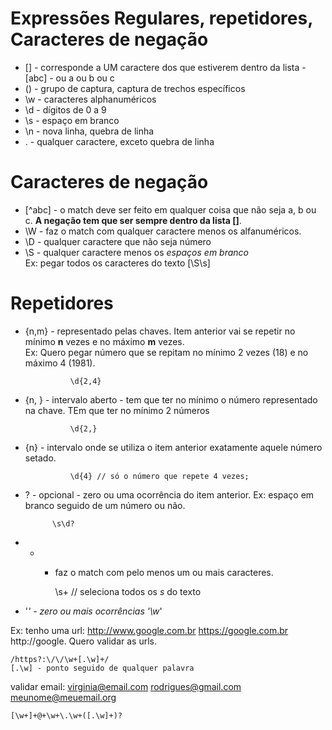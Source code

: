 # Expressões Regulares, repetidores, Caracteres de negação

* [] - corresponde a UM caractere dos que estiverem dentro da lista - [abc] - ou a ou b ou c
* () - grupo de captura, captura de trechos específicos
* \w - caracteres alphanuméricos
* \d - dígitos de 0 a 9
* \s - espaço em branco
* \n - nova linha, quebra de linha
*  . - qualquer caractere, exceto quebra de linha

# Caracteres de negação

* [^abc] -  o match deve ser feito em qualquer coisa que não seja a, b ou c. **A negação tem que ser sempre dentro da lista []**.
* \W - faz o match com qualquer caractere menos os alfanuméricos.
* \D - qualquer caractere que não seja número
* \S - qualquer caractere menos os _espaços em branco_   
Ex: pegar todos os caracteres do texto [\S\s]


# Repetidores

* {n,m} - representado pelas chaves. Item anterior vai se repetir no mínimo **n** vezes e no máximo **m** vezes.  
    Ex: Quero pegar número que se repitam no mínimo 2 vezes (18) e no máximo 4 (1981). 
                        
                \d{2,4}

* {n, } -  intervalo aberto - tem que ter no mínimo o número representado na chave. TEm que ter no mínimo 2 números
               
                \d{2,}

* {n} - intervalo onde se utiliza o item anterior exatamente aquele número setado.

                \d{4} // só o número que repete 4 vezes;

* ? - opcional - zero ou uma ocorrência do item anterior.
Ex: espaço em branco seguido de um número ou não.

            \s\d?

* + - faz o match com pelo menos um ou mais caracteres.

        \s+ // seleciona todos os _s_ do texto
* '*' - zero ou mais ocorrências '\w*'

Ex: tenho uma url: http://www.google.com.br https://google.com.br http://google. Quero validar as urls.

    /https?:\/\/\w+[.\w]+/
    [.\w] - ponto seguido de qualquer palavra

validar email:
virginia@email.com
rodrigues@gmail.com
meunome@meuemail.org

    [\w+]+@+\w+\.\w+([.\w]+)?